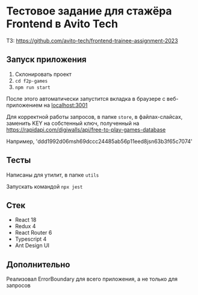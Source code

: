 # Тестовое задание для стажёра Frontend в Avito Tech

ТЗ: https://github.com/avito-tech/frontend-trainee-assignment-2023

## Запуск приложения
1. Склонировать проект
2. ```cd f2p-games```
3. ```npm run start```

После этого автоматически запустится вкладка в браузере с веб-приложением на [localhost:3001](localhost:3001)

Для корректной работы запросов, в папке ```store```, в файлах-слайсах, заменить KEY на собстенный ключ, полученный на https://rapidapi.com/digiwalls/api/free-to-play-games-database

Например, 'ddd1992d06msh69dccc24485ab56p11eed8jsn63b3f65c7074'

## Тесты
Написаны для утилит, в папке ```utils```

Запускать командой ```npx jest```

## Стек
- React 18
- Redux 4
- React Router 6
- Typescript 4
- Ant Design UI

## Дополнительно
Реализовал ErrorBoundary для всего приложения, а не только для запросов